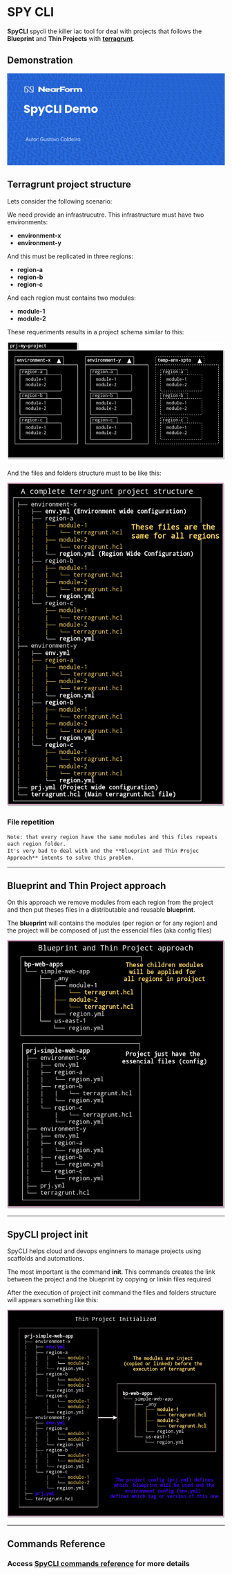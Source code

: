 # SPY CLI

**SpyCLI** spycli the killer iac tool for deal with projects that follows the **Blueprint** and **Thin Projects** with **[terragrunt](https://terragrunt.gruntwork.io/)**.


## Demonstration

[![Watch the demo](assets/img/cover.png)](https://youtu.be/nBTP2VugADo)

## Terragrunt project structure

Lets consider the following scenario:

We need provide an infrastrucutre. This infrastructure must have two environments:
- **environment-x**
- **environment-y**

And this must be replicated in three regions:
- **region-a**
- **region-b**
- **region-c**

And each region must contains two modules:
- **module-1**
- **module-2**

These requeriments results in a project schema similar to this:

![Infrastructure](assets/img/tg-project-schema.png)

And the files and folders structure must to be like this:

![Infrastructure](assets/img/tg-project-repeat.png)

### File repetition
```
Note: that every region have the same modules and this files repeats each region folder.
It's very bad to deal with and the **Blueprint and Thin Projec Approach** intents to solve this problem.
```

---

## Blueprint and Thin Project approach

On this approach we remove modules from each region from the project and then put theses files in a distributable and reusable **blueprint**.

The **blueprint** will contains the modules (per region or for any region) and the project will be composed of just the essencial files (aka config files)

![Infrastructure](assets/img/bp-thin-project.png)

---

## SpyCLI project init

SpyCLI helps cloud and devops enginners to manage projects using scaffolds and automations.

The most important is the command **init**. This commands creates the link between the project and the blueprint by copying or linkin files required


After the execution of project init command the files and folders structure will appears something like this:

![Infrastructure](assets/img/tg-project-initialized.png)

---

## Commands Reference

### Access [SpyCLI commands reference](assets/docs/spycli.md) for more details